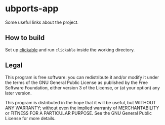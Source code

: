 # ubports-app

Some useful links about the project.

## How to build

Set up [clickable](https://github.com/bhdouglass/clickable) and run `clickable` inside the working directory.

## Legal

This program is free software: you can redistribute it and/or modify
it under the terms of the GNU General Public License as published by
the Free Software Foundation, either version 3 of the License, or
(at your option) any later version.

This program is distributed in the hope that it will be useful,
but WITHOUT ANY WARRANTY; without even the implied warranty of
MERCHANTABILITY or FITNESS FOR A PARTICULAR PURPOSE.  See the
GNU General Public License for more details.
